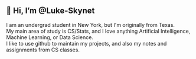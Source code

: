 👋 Hi, I’m @Luke-Skynet
-
I am an undergrad student in New York, but I'm originally from Texas.   
My main area of study is CS/Stats, and I love anything Artificial Intelligence, Machine Learning, or Data Science.  
I like to use github to maintain my projects, and also my notes and assignments from CS classes.

<!---
Luke-Skynet/Luke-Skynet is a ✨ special ✨ repository because its `README.md` (this file) appears on your GitHub profile.
You can click the Preview link to take a look at your changes.
--->
